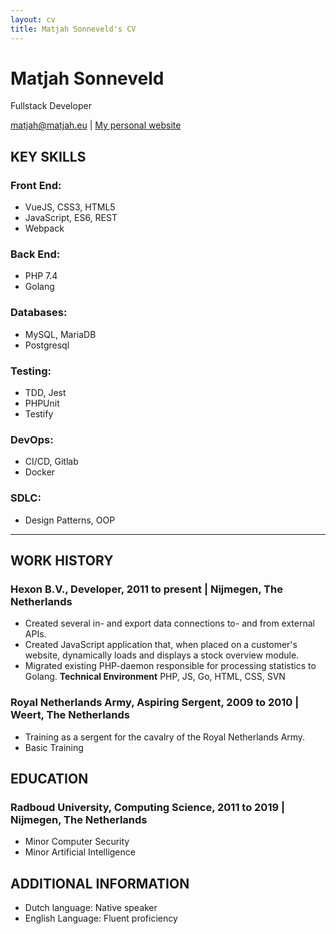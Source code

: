 ```yaml
---
layout: cv
title: Matjah Sonneveld's CV
---
```

# Matjah Sonneveld
Fullstack Developer

<div id="webaddress">
<a href="matjah@matjah.eu">matjah@matjah.eu</a>
| <a href="httsp://www.matjah.eu">My personal website</a>
</div>

## KEY SKILLS

### **Front End**:
* VueJS, CSS3, HTML5
* JavaScript, ES6, REST
* Webpack

### **Back End**:
* PHP 7.4
* Golang

### **Databases**:
* MySQL, MariaDB
* Postgresql

### **Testing**:
* TDD, Jest
* PHPUnit
* Testify

### **DevOps**:
* CI/CD, Gitlab
* Docker

### **SDLC**:
* Design Patterns, OOP

------

## WORK HISTORY

### **Hexon B.V., Developer**, 2011 to present | Nijmegen, The Netherlands
* Created several in- and export data connections to- and from external APIs.
* Created JavaScript application that, when placed on a customer's website, dynamically loads and displays a stock overview module.
* Migrated existing PHP-daemon responsible for processing statistics to Golang.
    **Technical Environment** PHP, JS, Go, HTML, CSS, SVN

### **Royal Netherlands Army, Aspiring Sergent**, 2009 to 2010 | Weert, The Netherlands
* Training as a sergent for the cavalry of the Royal Netherlands Army.
* Basic Training


## EDUCATION

### **Radboud University, Computing Science**, 2011 to 2019 | Nijmegen, The Netherlands
* Minor Computer Security
* Minor Artificial Intelligence

## ADDITIONAL INFORMATION
* Dutch language: Native speaker
* English Language: Fluent proficiency

<!-- ### Footer

Last updated: December 2019 -->



